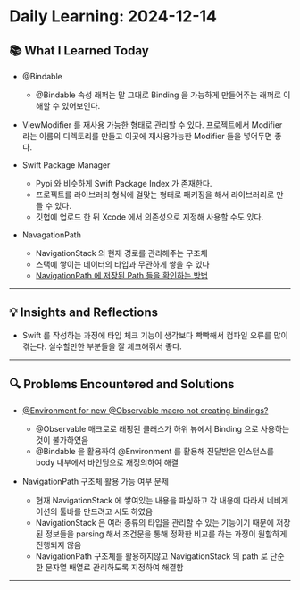 # Daily Learning: 2024-12-14

## 📚 What I Learned Today
- @Bindable
    - @Bindable 속성 래퍼는 말 그대로 Binding 을 가능하게 만들어주는 래퍼로 이해할 수 있어보인다.

- ViewModifier 를 재사용 가능한 형태로 관리할 수 있다. 프로젝트에서 Modifier 라는 이름의 디렉토리를 만들고 이곳에 재사용가능한 Modifier 들을 넣어두면 좋다.

- Swift Package Manager
    - Pypi 와 비슷하게 Swift Package Index 가 존재한다.
    - 프로젝트를 라이브러리 형식에 걸맞는 형태로 패키징을 해서 라이브러리로 만들 수 있다.
    - 깃헙에 업로드 한 뒤 Xcode 에서 의존성으로 지정해 사용할 수도 있다.

- NavagationPath
    - NavigationStack 의 현재 경로를 관리해주는 구조체
    - 스택에 쌓이는 데이터의 타입과 무관하게 쌓을 수 있다
    - [NavigationPath 에 저장된 Path 들을 확인하는 방법](https://www.pointfree.co/blog/posts/78-reverse-engineering-swiftui-s-navigationpath-codability)

---

## 💡 Insights and Reflections
- Swift 를 작성하는 과정에 타입 체크 기능이 생각보다 빡빡해서 컴파일 오류를 많이 겪는다. 실수할만한 부분들을 잘 체크해줘서 좋다.

---

## 🔍 Problems Encountered and Solutions
- [@Environment for new @Observable macro not creating bindings?
](https://forums.developer.apple.com/forums/thread/739450)
    - @Observable 매크로로 래핑된 클래스가 하위 뷰에서 Binding 으로 사용하는것이 불가하였음
    - @Bindable 을 활용하여 @Environment 를 활용해 전달받은 인스턴스를 body 내부에서 바인딩으로 재정의하여 해결

- NavigationPath 구조체 활용 가능 여부 문제
    - 현재 NavigationStack 에 쌓여있는 내용을 파싱하고 각 내용에 따라서 네비게이션의 툴바를 만드려고 시도 하였음
    - NavigationStack 은 여러 종류의 타입을 관리할 수 있는 기능이기 때문에 저장된 정보들을 parsing 해서 조건문을 통해 정확한 비교를 하는 과정이 원할하게 진행되지 않음
    - NavigationPath 구조체를 활용하지않고 NavigationStack 의 path 로 단순한 문자열 배열로 관리하도록 지정하여 해결함

---
